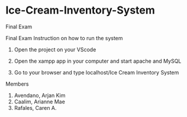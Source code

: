 # Ice-Cream-Inventory-System
Final Exam

Final Exam Instruction on how to run the system

1. Open the project on your VScode

2. Open the xampp app in your computer and start apache and MySQL

3. Go to your browser and type localhost/Ice Cream Inventory System

Members

1. Avendano, Arjan Kim
2. Caalim, Arianne Mae
3. Rafales, Caren A.